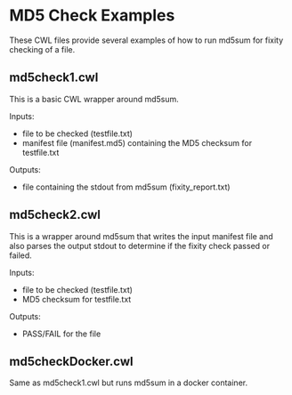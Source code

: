 # MD5 Check Examples

These CWL files provide several examples of how to run md5sum for fixity checking of a file.

## md5check1.cwl 
This is a basic CWL wrapper around md5sum.  

Inputs:

* file to be checked (testfile.txt)
* manifest file (manifest.md5) containing the MD5 checksum for testfile.txt

Outputs:

* file containing the stdout from md5sum (fixity_report.txt)


## md5check2.cwl
This is a wrapper around md5sum that writes the input manifest file and also parses the output stdout to determine if the fixity check passed or failed.

Inputs:

* file to be checked (testfile.txt)
* MD5 checksum for testfile.txt

Outputs:

* PASS/FAIL for the file

## md5checkDocker.cwl

Same as md5check1.cwl but runs md5sum in a docker container.
